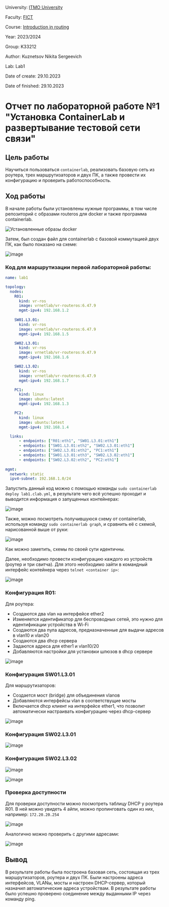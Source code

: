 University: [ITMO University](https://itmo.ru/ru/)

Faculty: [FICT](https://fict.itmo.ru)

Course: [Introduction in routing](https://github.com/itmo-ict-faculty/introduction-in-routing)

Year: 2023/2024

Group: K33212

Author: Kuznetsov Nikita Sergeevich

Lab: Lab1

Date of create: 29.10.2023

Date of finished: 29.10.2023

# Отчет по лабораторной работе №1 "Установка ContainerLab и развертывание тестовой сети связи"

## Цель работы

Научиться пользоваться ```containerlab```, реализовать базовую сеть из роутера, трех маршрутизаторов и двух ПК, а также провести их конфигурацию и проверить работоспособность.

## Ход работы

В начале работы были установлены нужные программы, в том числе репозиторий с образами routeros для docker и также программа containerlab.

![Установленные образы docker](https://github.com/crawlic-stud/intro-to-routing-itmo-2023/assets/71011093/47685b26-5ca2-41e1-834e-3e825e3096ab)

Затем, был создан файл для containerlab с базовой коммутацией двух ПК, как было показано на схеме:

![image](https://github.com/crawlic-stud/intro-to-routing-itmo-2023/assets/71011093/bf45b12f-b333-4e00-9745-a95269a1c545)

### Код для маршрутизации первой лабораторной работы:

```yml
name: lab1

topology:
  nodes:
    R01:
      kind: vr-ros
      image: vrnetlab/vr-routeros:6.47.9
      mgmt-ipv4: 192.168.1.2
      
    SW01.L3.01:
      kind: vr-ros
      image: vrnetlab/vr-routeros:6.47.9
      mgmt-ipv4: 192.168.1.5

    SW02.L3.01:
      kind: vr-ros
      image: vrnetlab/vr-routeros:6.47.9
      mgmt-ipv4: 192.168.1.6

    SW02.L3.02:
      kind: vr-ros
      image: vrnetlab/vr-routeros:6.47.9
      mgmt-ipv4: 192.168.1.7

    PC1:
      kind: linux
      image: ubuntu:latest
      mgmt-ipv4: 192.168.1.3

    PC2:
      kind: linux
      image: ubuntu:latest
      mgmt-ipv4: 192.168.1.4

  links:
      - endpoints: ["R01:eth1", "SW01.L3.01:eth1"]
      - endpoints: ["SW01.L3.01:eth2", "SW02.L3.01:eth1"]
      - endpoints: ["SW02.L3.01:eth2", "PC1:eth1"]
      - endpoints: ["SW01.L3.01:eth3", "SW02.L3.02:eth1"]
      - endpoints: ["SW02.L3.02:eth2", "PC2:eth1"]
      
mgmt:
  network: static
  ipv4-subnet: 192.168.1.0/24
```

Запустить данный код можно с помощью команды ```sudo containerlab deploy lab1.clab.yml```, в результате чего всё успешно проходит и выводится информация о запущенных контейнерах:

![image](https://github.com/crawlic-stud/intro-to-routing-itmo-2023/assets/71011093/741cc2a8-0642-4dd0-b1ad-f889c6b0cd66)

Также, можно посмотреть получившуюся схему от containerlab, используя команду ```sudo containerlab graph```, и сравнить её с схемой, нарисованной выше от руки:

![image](https://github.com/crawlic-stud/intro-to-routing-itmo-2023/assets/71011093/5f848448-a6e3-45ce-be4f-4c755668a23e)

Как можно заметить, схемы по своей сути идентичны.

Далее, необходимо провести конфигурацию каждого из устройств (роутер и три свитча). Для этого необходимо зайти в командный интерфейс контейнера через ```telnet <container ip>```:

![image](https://github.com/crawlic-stud/intro-to-routing-itmo-2023/assets/71011093/eb2d02d5-87f6-416b-b2a1-62941e7f454d)

### Конфигурация R01:

Для роутера: 
 - Создаются два vlan на интерфейсе ether2
 - Изменяется идентификатор для беспроводных сетей, это нужно для идентификации устройства в Wi-Fi
 - Создаются два пула адресов, предназначенные для выдачи адресов в vlan10 и vlan20
 - Создаются два dhcp сервера
 - Задаются адреса для ether1 и vlan10/20
 - Добавляются настройки для установки шлюзов в dhcp сервере 

![image](https://github.com/crawlic-stud/intro-to-routing-itmo-2023/assets/71011093/4181beee-23f2-497f-9975-dadc4bc52d0a)


### Конфигурация SW01.L3.01

Для маршрутизаторов:
 - Создается мост (bridge) для объединения vlanов
 - Добавляются интерфейсы vlan в соответствущие мосты
 - Включается dhcp клиент на интерфейсе ether1, что позволит автоматически настраивать конфигурацию через dhcp-сервер


![image](https://github.com/crawlic-stud/intro-to-routing-itmo-2023/assets/71011093/99d7eb71-b4f1-43eb-bf6d-6fd452771fed)


### Конфигурация SW02.L3.01

![image](https://github.com/crawlic-stud/intro-to-routing-itmo-2023/assets/71011093/b9a7d2da-9e3c-4d9b-a13d-1ef63e002ed1)


### Конфигурация SW02.L3.02

![image](https://github.com/crawlic-stud/intro-to-routing-itmo-2023/assets/71011093/cf76904c-fd33-4e40-bf5c-9da5dc7d21c2)

![image](https://github.com/crawlic-stud/intro-to-routing-itmo-2023/assets/71011093/ea308c0f-90db-452b-b8bf-a7291ff1c6e2)


### Проверка доступности

Для проверки доступности можно посмотреть таблицу DHCP у роутера R01. В ней можно увидеть 4 айпи, можно пропинговать один из них, например: ```172.20.20.254```

![image](https://github.com/crawlic-stud/intro-to-routing-itmo-2023/assets/71011093/a3d95de4-c66d-4a2f-a328-8da8bfe3b12d)

Аналогично можно проверить с другими адресами:

![image](https://github.com/crawlic-stud/intro-to-routing-itmo-2023/assets/71011093/ef38b6c4-c52f-49ba-92a0-0d08251307fa)


## Вывод

В результате работы была построена базовая сеть, состоящая из трех маршрутизаторов, роутера и двух ПК. Были настроены адреса интерфейсов, VLANы, мосты и настроен DHCP-сервер, который назначил автоматические адреса устройствам. В результате работы было успешно проверено соединение между выданными IP через команду ping.


